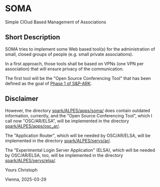 # SOMA
Simple ClOud Based Management of Associations

## Short Description
SOMA tries to implement some Web based tool(s) for the administration of small,
closed groups of people (e.g. small private associations).

In a first approach, those tools shall be based on VPNs (one VPN per
association) that will ensure privacy of the communication.

The first tool will be the "Open Source Conferencing Tool" that has been defined
as the goal of [Phase 1 of S&P-ARK](https://github.com/christoph-v/spark).

## Disclaimer

However, the directory
[spark/ALPES/apps/soma/](https://github.com/christoph-v/spark/tree/master/ALPES/apps/soma)
does contain outdated information, currently, and the "Open Source Conferencing
Tool", which I call now "OSC/AR/ELSA", will be implemented in the directory
[spark/ALPES/apps/osc_ar/](https://github.com/christoph-v/spark/tree/master/ALPES/apps/osc_ar).

The "Application Router", which will be needed by OSC/AR/ELSA, will be
implemented in the directory
[spark/ALPES/servs/ar/](https://github.com/christoph-v/spark/tree/master/ALPES/servs/ar).

The "Experimental Login Server Application" (ELSA), which will be needed by
OSC/AR/ELSA, too, will be implemented in the directory
[spark/ALPES/servs/elsa/](https://github.com/christoph-v/spark/tree/master/ALPES/servs/elsa).

Yours Christoph

Vienna, 2025-03-29